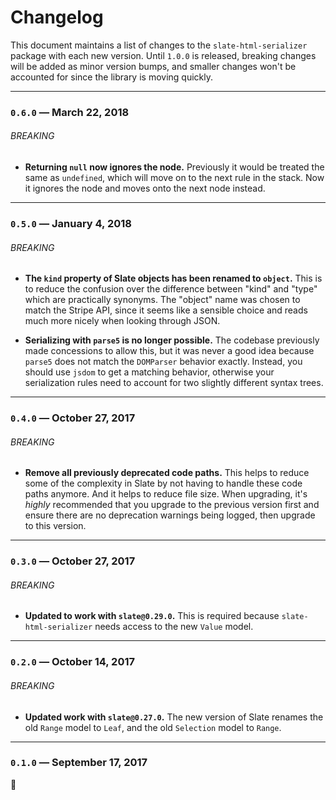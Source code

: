 # Changelog

This document maintains a list of changes to the `slate-html-serializer` package with each new version. Until `1.0.0` is released, breaking changes will be added as minor version bumps, and smaller changes won't be accounted for since the library is moving quickly.

---

### `0.6.0` — March 22, 2018

###### BREAKING

* **Returning `null` now ignores the node.** Previously it would be treated the same as `undefined`, which will move on to the next rule in the stack. Now it ignores the node and moves onto the next node instead.

---

### `0.5.0` — January 4, 2018

###### BREAKING

* **The `kind` property of Slate objects has been renamed to `object`.** This is to reduce the confusion over the difference between "kind" and "type" which are practically synonyms. The "object" name was chosen to match the Stripe API, since it seems like a sensible choice and reads much more nicely when looking through JSON.

* **Serializing with `parse5` is no longer possible.** The codebase previously made concessions to allow this, but it was never a good idea because `parse5` does not match the `DOMParser` behavior exactly. Instead, you should use `jsdom` to get a matching behavior, otherwise your serialization rules need to account for two slightly different syntax trees.

---

### `0.4.0` — October 27, 2017

###### BREAKING

* **Remove all previously deprecated code paths.** This helps to reduce some of the complexity in Slate by not having to handle these code paths anymore. And it helps to reduce file size. When upgrading, it's _highly_ recommended that you upgrade to the previous version first and ensure there are no deprecation warnings being logged, then upgrade to this version.

---

### `0.3.0` — October 27, 2017

###### BREAKING

* **Updated to work with `slate@0.29.0`.** This is required because `slate-html-serializer` needs access to the new `Value` model.

---

### `0.2.0` — October 14, 2017

###### BREAKING

* **Updated work with `slate@0.27.0`.** The new version of Slate renames the old `Range` model to `Leaf`, and the old `Selection` model to `Range`.

---

### `0.1.0` — September 17, 2017

:tada:
